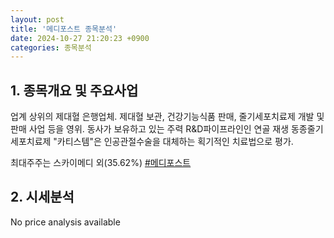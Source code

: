 ```yaml
---
layout: post
title: '메디포스트 종목분석'
date: 2024-10-27 21:20:23 +0900
categories: 종목분석
---
```


## 1. 종목개요 및 주요사업

업계 상위의 제대혈 은행업체. 제대혈 보관, 건강기능식품 판매, 줄기세포치료제 개발 및 판매 사업 등을 영위. 동사가 보유하고 있는 주력 R&D파이프라인인 연골 재생 동종줄기세포치료제 "카티스템"은 인공관절수술을 대체하는 획기적인 치료법으로 평가. 

최대주주는 스카이메디 외(35.62%)
[#메디포스트](#)

## 2. 시세분석

No price analysis available

